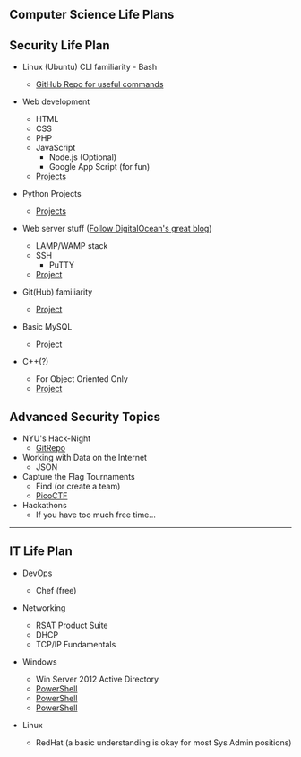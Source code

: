 **Computer Science Life Plans**
--

Security Life Plan
--

-	Linux (Ubuntu) CLI familiarity - Bash
	- [GitHub Repo for useful commands][3]
-	Web development 
	- HTML
	- CSS
	- PHP
	- JavaScript
		- Node.js (Optional)
		- Google App Script (for fun)
	- [Projects][6]
- 	Python Projects
	- 	[Projects][2]
-	Web server stuff ([Follow DigitalOcean's great blog][1]) 
	-	LAMP/WAMP stack
	-	SSH
		- PuTTY
	- [Project][7]
-	Git(Hub) familiarity
    - [Project][8]

- 	Basic MySQL
    - [Project][8]
-	C++(?) 
	- For Object Oriented Only
	- [Project][8]
	
Advanced Security Topics
---
- NYU's Hack-Night
	- [GitRepo][9] 
- Working with Data on the Internet
	- JSON
- Capture the Flag Tournaments
    - Find (or create a team)
    - [PicoCTF][5]
- Hackathons
	- If you have too much free time...

---

IT Life Plan
---

-	DevOps
	- Chef (free)

-	Networking 
	- RSAT Product Suite
	- DHCP
	- TCP/IP Fundamentals

- Windows
	- Win Server 2012 Active Directory
	- [PowerShell][4]
	- [PowerShell][4]
	- [PowerShell][4]

- Linux
	- RedHat (a basic understanding is okay for most Sys Admin positions)

[1]:https://www.digitalocean.com/community/tutorials
[2]:https://github.com/callmesteve/Programming-Projects
[3]:https://github.com/callmesteve/Programming-Projects
[4]:http://www.microsoftvirtualacademy.com/training-courses/getting-started-with-powershell-3-0-jump-start#fbid=mw0srsooh1f
[5]:https://picoctf.com/learn
[6]:https://github.com/callmesteve/Programming-Projects
[7]:https://github.com/callmesteve/Programming-Projects
[8]:https://github.com/callmesteve/Programming-Projects
[9]:https://github.com/isislab/Hack-Night
